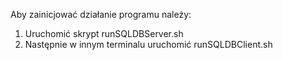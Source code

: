 Aby zainicjować działanie programu należy:
1. Uruchomić skrypt runSQLDBServer.sh
2. Następnie w innym terminalu uruchomić runSQLDBClient.sh

